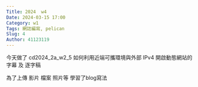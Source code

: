 ```yaml
---
Title: 2024  w4
Date: 2024-03-15 17:00
Category: w1
Tags: 網誌編寫, pelican
Slug: 4
Author: 41123119
---
```



今天做了 cd2024_2a_w2_5 如何利用近端可攜環境與外部 IPv4 開啟動態網站的字幕 及 逐字稿
 
 為了上傳 影片 檔案 照片等 學習了blog寫法
 
